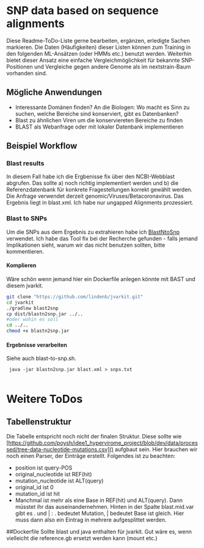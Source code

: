 # SNP data based on sequence alignments
Diese Readme-ToDo-Liste gerne bearbeiten, ergänzen, erledigte Sachen markieren.
Die Daten (Häufigkeiten) dieser Listen können zum Training in den folgenden ML-Ansätzen (oder HMMs etc.) benutzt werden. Weiterhin bietet dieser Ansatz eine einfache Vergleichmöglichkeit für bekannte SNP-Positionen und Vergleiche gegen andere Genome als im nextstrain-Baum vorhanden sind.

## Mögliche Anwendungen
- Interessante Domänen finden? An die Biologen: Wo macht es Sinn zu suchen, welche Bereiche sind konserviert, gibt es Datenbanken?
- Blast zu ähnlichen Viren um die konserviereten Bereiche zu finden
- BLAST als Webanfrage oder mit lokaler Datenbank implementieren

## Beispiel Workflow 
### Blast results 
In diesem Fall habe ich die Ergbenisse fix über den NCBI-Webblast abgrufen. Das sollte a) noch richtig implementiert werden und b) die Referenzdatenbank für konkrete Fragestellungen korrekt gewählt werden.
Die Anfrage verwendet derzeit genomic/Viruses/Betacoronavirus. 
Das Ergebnis liegt in blast.xml. Ich habe nur ungapped Alignments prozessiert.
### Blast to SNPs
Um die SNPs aus dem Ergebnis zu extrahieren habe ich [BlastNtoSnp](http://lindenb.github.io/jvarkit/BlastNToSnp.html) verwendet.
Ich habe das Tool fix bei der Recherche gefunden - falls jemand Implikationen sieht, warum wir das nicht benutzen sollten, bitte kommentieren.

#### Komplieren
Wäre schön wenn jemand hier ein Dockerfile anlegen könnte mit BAST und diesem jvarkit. 

```bash
git clone "https://github.com/lindenb/jvarkit.git"
cd jvarkit
./gradlew blast2snp
cp dist/blastn2snp.jar ../..
#oder wohin es soll
cd ../..
chmod +x blastn2snp.jar
```

#### Ergebnisse verarbeiten
Siehe auch blast-to-snp.sh. 

```
 java -jar blastn2snp.jar blast.xml > snps.txt
 
```

# Weitere ToDos
## Tabellenstruktur
Die Tabelle entspricht noch nicht der finalen Struktur. Diese sollte wie [https://github.com/poysh/idee1_hypervirome_project/blob/dev/data/processed/tree-data-nucleotide-mutations.csv]() aufgbaut sein.
Hier brauchen wir noch einen Parser, der Einträge erstellt. Folgendes ist zu beachten:

- position ist query-POS
- original_nucleotide ist REF(hit)
- mutation_nucleotide ist ALT(query)
- original_id ist 0
- mutation_id ist hit
- Manchmal ist mehr als eine Base in REF(hit) und ALT(query). Dann müsstet ihr das auseinandernehmen. Hinten in der Spalte blast.mid.var gibt es . und | : . bedeutet Mutation, | bedeutet Base ist gleich. Hier muss dann also ein Eintrag in mehrere aufgesplittet werden.

##Dockerfile
Sollte blast und java enthalten für jvarkit. 
Gut wäre es, wenn vielleicht die reference.gb ersetzt werden kann (mount etc.)

